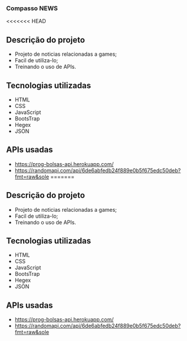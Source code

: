 ### Compasso NEWS
<<<<<<< HEAD

## Descrição do projeto

- Projeto de noticias relacionadas a games;
- Facil de utiliza-lo;
- Treinando o uso de APIs.

## Tecnologias utilizadas

- HTML
- CSS
- JavaScript
- BootsTrap
- Hegex
- JSON

## APIs usadas

- https://prog-bolsas-api.herokuapp.com/
- https://randomapi.com/api/6de6abfedb24f889e0b5f675edc50deb?fmt=raw&sole
=======
## Descrição do projeto

+ Projeto de noticias relacionadas a games;
+ Facil de utiliza-lo;
+ Treinando o uso de APIs.

## Tecnologias utilizadas

+ HTML
+ CSS
+ JavaScript
+ BootsTrap
+ Hegex
+ JSON 

## APIs usadas 

+ https://prog-bolsas-api.herokuapp.com/
+ https://randomapi.com/api/6de6abfedb24f889e0b5f675edc50deb?fmt=raw&sole

